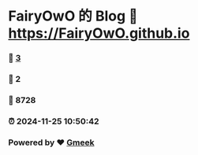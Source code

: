 # FairyOwO 的 Blog :link: https://FairyOwO.github.io 
### :page_facing_up: [3](https://FairyOwO.github.io/tag.html) 
### :speech_balloon: 2 
### :hibiscus: 8728 
### :alarm_clock: 2024-11-25 10:50:42 
### Powered by :heart: [Gmeek](https://github.com/Meekdai/Gmeek)
